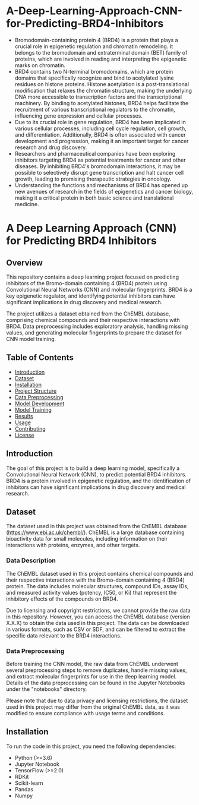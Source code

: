 # A-Deep-Learning-Approach-CNN-for-Predicting-BRD4-Inhibitors
- Bromodomain-containing protein 4 (BRD4) is a protein that plays a crucial role in epigenetic regulation and chromatin remodeling. It belongs to the bromodomain and extraterminal domain (BET) family of proteins, which are involved in reading and interpreting the epigenetic marks on chromatin.
- BRD4 contains two N-terminal bromodomains, which are protein domains that specifically recognize and bind to acetylated lysine residues on histone proteins. Histone acetylation is a post-translational modification that relaxes the chromatin structure, making the underlying DNA more accessible to transcription factors and the transcriptional machinery. By binding to acetylated histones, BRD4 helps facilitate the recruitment of various transcriptional regulators to the chromatin, influencing gene expression and cellular processes.
- Due to its crucial role in gene regulation, BRD4 has been implicated in various cellular processes, including cell cycle regulation, cell growth, and differentiation. Additionally, BRD4 is often associated with cancer development and progression, making it an important target for cancer research and drug discovery.
- Researchers and pharmaceutical companies have been exploring inhibitors targeting BRD4 as potential treatments for cancer and other diseases. By inhibiting BRD4's bromodomain interactions, it may be possible to selectively disrupt gene transcription and halt cancer cell growth, leading to promising therapeutic strategies in oncology.
- Understanding the functions and mechanisms of BRD4 has opened up new avenues of research in the fields of epigenetics and cancer biology, making it a critical protein in both basic science and translational medicine.
# A Deep Learning Approach (CNN) for Predicting BRD4 Inhibitors


## Overview

This repository contains a deep learning project focused on predicting inhibitors of the Bromo-domain containing 4 (BRD4) protein using Convolutional Neural Networks (CNN) and molecular fingerprints. BRD4 is a key epigenetic regulator, and identifying potential inhibitors can have significant implications in drug discovery and medical research.

The project utilizes a dataset obtained from the ChEMBL database, comprising chemical compounds and their respective interactions with BRD4. Data preprocessing includes exploratory analysis, handling missing values, and generating molecular fingerprints to prepare the dataset for CNN model training.

## Table of Contents

- [Introduction](#introduction)
- [Dataset](#dataset)
- [Installation](#installation)
- [Project Structure](#project-structure)
- [Data Preprocessing](#data-preprocessing)
- [Model Development](#model-development)
- [Model Training](#model-training)
- [Results](#results)
- [Usage](#usage)
- [Contributing](#contributing)
- [License](#license)

## Introduction

The goal of this project is to build a deep learning model, specifically a Convolutional Neural Network (CNN), to predict potential BRD4 inhibitors. BRD4 is a protein involved in epigenetic regulation, and the identification of inhibitors can have significant implications in drug discovery and medical research.

## Dataset

The dataset used in this project was obtained from the ChEMBL database (https://www.ebi.ac.uk/chembl/). ChEMBL is a large database containing bioactivity data for small molecules, including information on their interactions with proteins, enzymes, and other targets.

### Data Description

The ChEMBL dataset used in this project contains chemical compounds and their respective interactions with the Bromo-domain containing 4 (BRD4) protein. The data includes molecular structures, compound IDs, assay IDs, and measured activity values (potency, IC50, or Ki) that represent the inhibitory effects of the compounds on BRD4.

Due to licensing and copyright restrictions, we cannot provide the raw data in this repository. However, you can access the ChEMBL database (version X.X.X) to obtain the data used in this project. The data can be downloaded in various formats, such as CSV or SDF, and can be filtered to extract the specific data relevant to the BRD4 interactions.

### Data Preprocessing

Before training the CNN model, the raw data from ChEMBL underwent several preprocessing steps to remove duplicates, handle missing values, and extract molecular fingerprints for use in the deep learning model. Details of the data preprocessing can be found in the Jupyter Notebooks under the "notebooks" directory.

Please note that due to data privacy and licensing restrictions, the dataset used in this project may differ from the original ChEMBL data, as it was modified to ensure compliance with usage terms and conditions.

## Installation

To run the code in this project, you need the following dependencies:

- Python (>=3.6)
- Jupyter Notebook
- TensorFlow (>=2.0)
- RDKit
- Scikit-learn
- Pandas
- Numpy

